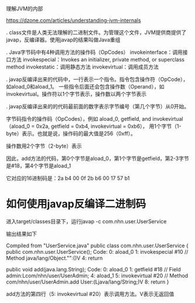 ﻿理解JVM的内部

https://dzone.com/articles/understanding-jvm-internals

. class文件是人类无法理解的二进制文件。为管理这个文件，JVM提供商提供了javap，反编译器。使用javap的结果叫做Java重组

. Java字节码中有4种调用方法的操作码（OpCodes）
invokeinterface：调用接口方法
invokespecial：Invokes an initializer, private method, or superclass method
invokestatic：调用静态方法
invokevirtual：调用成员方法

. javap反编译出来的代码中，一行表示一个指令。指令包含操作符（OpCode），如aload_0和aload_1。
一些指令后面还会包含操作数（Operand），如invokevirtual。操作符以1个字节表示，操作数以两个字节表示

. javap反编译出来的的代码最前面的数字表示字节编号（第几个字节）从0开始。

字节码指令的操作码（OpCodes），例如 aload_0, getfield, and invokevirtual（aload_0 = 0x2a, getfield = 0xb4, invokevirtual = 0xb6），
用1个字节（1-byte）表示。也就是说，操作码的最大值是256（0xff）。

操作数用2个字节（2-byte）表示

因此，add方法的代码，第0个字节是aload_0，第1个字节是getfield，第2-3字节是#18，第4个字节是aload_1

它对应的16进制码是：2a b4 00 0f 2b b6 00 17 57 b1

# 如何使用javap反编译二进制码
进入target/classes目录下，运行javap -c com.nhn.user.UserService

输出结果如下

Compiled from "UserService.java"
public class com.nhn.user.UserService {
  public com.nhn.user.UserService();
    Code:
       0: aload_0
       1: invokespecial #10                 // Method java/lang/Object."<init>":()V
       4: return

  public void add(java.lang.String);
    Code:
       0: aload_0
       1: getfield      #18                 // Field admin:Lcom/nhn/user/UserAdmin;
       4: aload_1
       5: invokevirtual #20                 // Method com/nhn/user/UserAdmin.add User:(Ljava/lang/String;)V
       8: return
}

add方法的第四行（5: invokevirtual #20）表示调用方法。V表示无返回值